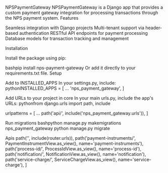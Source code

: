 NPSPaymentGateway
NPSPaymentGateway is a Django app that provides a custom payment gateway integration for processing transactions through the NPS payment system.
Features

Seamless integration with Django projects
Multi-tenant support via header-based authentication
RESTful API endpoints for payment processing
Database models for transaction tracking and management

Installation

Install the package using pip:

bashpip install nps-payment-gateway
Or add it directly to your requirements.txt file.
Setup

Add to INSTALLED_APPS
In your settings.py, include:
pythonINSTALLED_APPS = [
...
'nps_payment_gateway',
]

Add URLs to your project in core
In your main urls.py, include the app's URLs:
pythonfrom django.urls import path, include

urlpatterns = [
...
path('api/', include('nps_payment_gateway.urls')),
]

Run migrations
bashpython manage.py makemigrations nps_payment_gateway
python manage.py migrate

Apis
path('', include(router.urls)),
path('payment-instruments/', PaymentInstrumentView.as_view(), name='payment-instruments'),
path('process-id/', ProcessIdView.as_view(), name='process-id'),
path('notification/', NotificationView.as_view(), name='notification'),
path('service-charge/', ServiceChargeView.as_view(), name='service-charge'),
]
